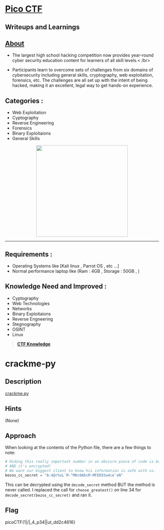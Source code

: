 # [Pico CTF](https://picoctf.org)
## Writeups and Learnings

## [About](https://picoctf.org/about.html)
- The largest high school hacking competition now provides year-round cyber security education content for learners of all skill levels.< /br>

- Participants learn to overcome sets of challenges from six domains of cybersecurity including general skills, cryptography, web exploitation, forensics, etc. The challenges are all set up with the intent of being hacked, making it an excellent, legal way to get hands-on experience. 

## Categories :
- Web Exploitation
- Cyptography
- Reverse Engineering
- Forensics
- Binary Exploitaions 
- General Skills

<center><img src="https://user-images.githubusercontent.com/76644058/200155642-d4f67368-0b9d-4a4e-8926-7884d4b118d5.png" width="300" /></center>

---

## Requirements :
- Operating Systems like [Kali linux , Parrot OS , etc ...]
- Normal performance laptop like (Ram : 4GB , Storage : 50GB , )

## Knowledge Need and Improved :
- Cyptography
- Web Technologies
- Networks
- Binary Exploitaions 
- Reverse Engneering
- Stegnography
- OSINT
- Linux

> **[CTF Knowledge](https://github.com/Sriraj151/CTF-Practice-and-Training)**


# crackme-py

## Description

[crackme.py](./crackme.py)

## Hints

(None)

## Approach

When looking at the contents of the Python file, there are a few things to note:

```python
# Hiding this really important number in an obscure piece of code is brilliant!
# AND it's encrypted!
# We want our biggest client to know his information is safe with us.
bezos_cc_secret = "A:4@r%uL`M-^M0c0AbcM-MFE055a4ce`eN"
```

This can be decrypted using the `decode_secret` method BUT the method is never called.
I replaced the call for `choose_greatest()` on line 34 for `decode_secret(bezos_cc_secret)` and ran it.

## Flag

picoCTF{1|\/|_4_p34|\|ut_dd2c4616}
